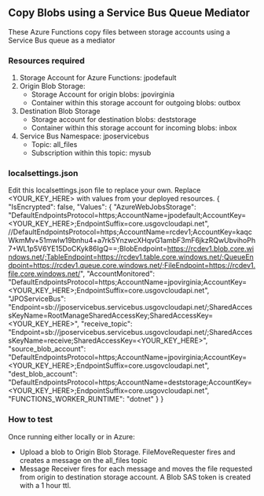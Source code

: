 ﻿## Copy Blobs using a Service Bus Queue Mediator
These Azure Functions copy files between storage accounts using a Service Bus queue as a mediator

### Resources required 
1. Storage Account for Azure Functions: jpodefault
2. Origin Blob Storage:
	* Storage Account for origin blobs: jpovirginia
	* Container within this storage account for outgoing blobs: outbox
3. Destination Blob Storage
	* Storage account for destination blobs: deststorage
	* Container within this storage account for incoming blobs: inbox
4. Service Bus Namespace: jposervicebus
	* Topic: all_files
	* Subscription within this topic: mysub


### localsettings.json
Edit this localsettings.json file to replace your own. Replace <YOUR_KEY_HERE> with values from your deployed resources.
{
    "IsEncrypted": false,
  "Values": {
    "AzureWebJobsStorage": "DefaultEndpointsProtocol=https;AccountName=jpodefault;AccountKey=<YOUR_KEY_HERE>;EndpointSuffix=core.usgovcloudapi.net", //DefaultEndpointsProtocol=https;AccountName=rcdev1;AccountKey=kaqcWkmMv+51mwlw19bnhu4+a7rk5YnzwcXHqvG1ambF3mF6jkzRQwUbvihoPh7+WL1p5V6YE15DoCKyk86IgQ==;BlobEndpoint=https://rcdev1.blob.core.windows.net/;TableEndpoint=https://rcdev1.table.core.windows.net/;QueueEndpoint=https://rcdev1.queue.core.windows.net/;FileEndpoint=https://rcdev1.file.core.windows.net/",
    "AccountMonitored": "DefaultEndpointsProtocol=https;AccountName=jpovirginia;AccountKey=<YOUR_KEY_HERE>;EndpointSuffix=core.usgovcloudapi.net",
    "JPOServiceBus": "Endpoint=sb://jposervicebus.servicebus.usgovcloudapi.net/;SharedAccessKeyName=RootManageSharedAccessKey;SharedAccessKey=<YOUR_KEY_HERE>",
    "receive_topic": "Endpoint=sb://jposervicebus.servicebus.usgovcloudapi.net/;SharedAccessKeyName=receive;SharedAccessKey=<YOUR_KEY_HERE>",
    "source_blob_account": "DefaultEndpointsProtocol=https;AccountName=jpovirginia;AccountKey=<YOUR_KEY_HERE>;EndpointSuffix=core.usgovcloudapi.net",
    "dest_blob_account": "DefaultEndpointsProtocol=https;AccountName=deststorage;AccountKey=<YOUR_KEY_HERE>;EndpointSuffix=core.usgovcloudapi.net",
    "FUNCTIONS_WORKER_RUNTIME": "dotnet"
  }
}


### How to test
Once running either locally or in Azure:
* Upload a blob to Origin Blob Storage. FileMoveRequester fires and creates a message on the all_files topic
* Message Receiver fires for each message and moves the file requested from origin to destination storage account. A Blob SAS token is created with a 1 hour ttl.



